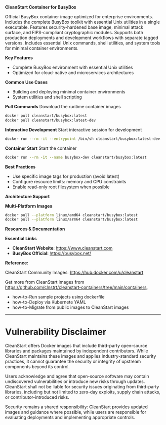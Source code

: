 **CleanStart Container for BusyBox**

Official BusyBox container image optimized for enterprise environments. Includes the complete BusyBox toolkit with essential Unix utilities in a single executable. Features security-hardened base image, minimal attack surface, and FIPS-compliant cryptographic modules. Supports both production deployments and development workflows with separate tagged versions. Includes essential Unix commands, shell utilities, and system tools for minimal container environments.

**Key Features**
* Complete BusyBox environment with essential Unix utilities
* Optimized for cloud-native and microservices architectures

**Common Use Cases**
* Building and deploying minimal container environments
* System utilities and shell scripting

**Pull Commands**
Download the runtime container images

```bash
docker pull cleanstart/busybox:latest
docker pull cleanstart/busybox:latest-dev
```

**Interactive Development**
Start interactive session for development

```bash
docker run --rm -it --entrypoint /bin/sh cleanstart/busybox:latest-dev
```

**Container Start**
Start the container
```bash
docker run --rm -it --name busybox-dev cleanstart/busybox:latest
```

**Best Practices**
* Use specific image tags for production (avoid latest)
* Configure resource limits: memory and CPU constraints
* Enable read-only root filesystem when possible

**Architecture Support**

**Multi-Platform Images**

```bash
docker pull --platform linux/amd64 cleanstart/busybox:latest
docker pull --platform linux/arm64 cleanstart/busybox:latest
```

**Resources & Documentation**

**Essential Links**
* **CleanStart Website**: https://www.cleanstart.com
* **BusyBox Official**: https://busybox.net/

**Reference:**

CleanStart Community Images: https://hub.docker.com/u/cleanstart 

Get more from CleanStart images from https://github.com/clnstrt/cleanstart-containers/tree/main/containers⁠, 

  -  how-to-Run sample projects using dockerfile 
  -  how-to-Deploy via Kubernete YAML 
  -  how-to-Migrate from public images to CleanStart images

---

# Vulnerability Disclaimer

CleanStart offers Docker images that include third-party open-source libraries and packages maintained by independent contributors. While CleanStart maintains these images and applies industry-standard security practices, it cannot guarantee the security or integrity of upstream components beyond its control.

Users acknowledge and agree that open-source software may contain undiscovered vulnerabilities or introduce new risks through updates. CleanStart shall not be liable for security issues originating from third-party libraries, including but not limited to zero-day exploits, supply chain attacks, or contributor-introduced risks.

Security remains a shared responsibility: CleanStart provides updated images and guidance where possible, while users are responsible for evaluating deployments and implementing appropriate controls.